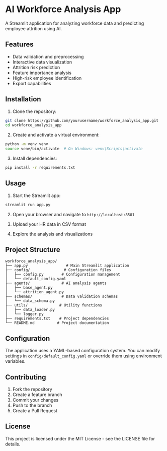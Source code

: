 # AI Workforce Analysis App

A Streamlit application for analyzing workforce data and predicting employee attrition using AI.

## Features

- Data validation and preprocessing
- Interactive data visualization
- Attrition risk prediction
- Feature importance analysis
- High-risk employee identification
- Export capabilities

## Installation

1. Clone the repository:
```bash
git clone https://github.com/yourusername/workforce_analysis_app.git
cd workforce_analysis_app
```

2. Create and activate a virtual environment:
```bash
python -m venv venv
source venv/bin/activate  # On Windows: venv\Scripts\activate
```

3. Install dependencies:
```bash
pip install -r requirements.txt
```

## Usage

1. Start the Streamlit app:
```bash
streamlit run app.py
```

2. Open your browser and navigate to `http://localhost:8501`

3. Upload your HR data in CSV format

4. Explore the analysis and visualizations

## Project Structure

```
workforce_analysis_app/
├── app.py                 # Main Streamlit application
├── config/               # Configuration files
│   ├── config.py        # Configuration management
│   └── default_config.yaml
├── agents/              # AI analysis agents
│   ├── base_agent.py
│   └── attrition_agent.py
├── schemas/             # Data validation schemas
│   └── data_schema.py
├── utils/              # Utility functions
│   ├── data_loader.py
│   └── logger.py
├── requirements.txt    # Project dependencies
└── README.md          # Project documentation
```

## Configuration

The application uses a YAML-based configuration system. You can modify settings in `config/default_config.yaml` or override them using environment variables.

## Contributing

1. Fork the repository
2. Create a feature branch
3. Commit your changes
4. Push to the branch
5. Create a Pull Request

## License

This project is licensed under the MIT License - see the LICENSE file for details. 